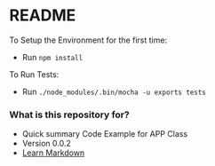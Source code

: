 # README #

To Setup the Environment for the first time:
* Run <code>npm install</code>

To Run Tests:
* Run <code>./node_modules/.bin/mocha -u exports tests</code>


### What is this repository for? ###

* Quick summary
Code Example for APP Class
* Version
0.0.2
* [Learn Markdown](https://bitbucket.org/tutorials/markdowndemo)